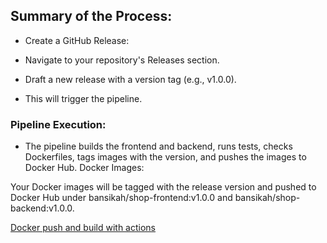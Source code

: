 ## Summary of the Process:
- Create a GitHub Release:

- Navigate to your repository's Releases section.
- Draft a new release with a version tag (e.g., v1.0.0).
- This will trigger the pipeline.
### Pipeline Execution:

- The pipeline builds the frontend and backend, runs tests, checks Dockerfiles, tags images with the version, and pushes the images to Docker Hub.
Docker Images:

Your Docker images will be tagged with the release version and pushed to Docker Hub under bansikah/shop-frontend:v1.0.0 and bansikah/shop-backend:v1.0.0.


[Docker push and build with actions](https://docs.github.com/en/actions/use-cases-and-examples/publishing-packages/publishing-docker-images)
